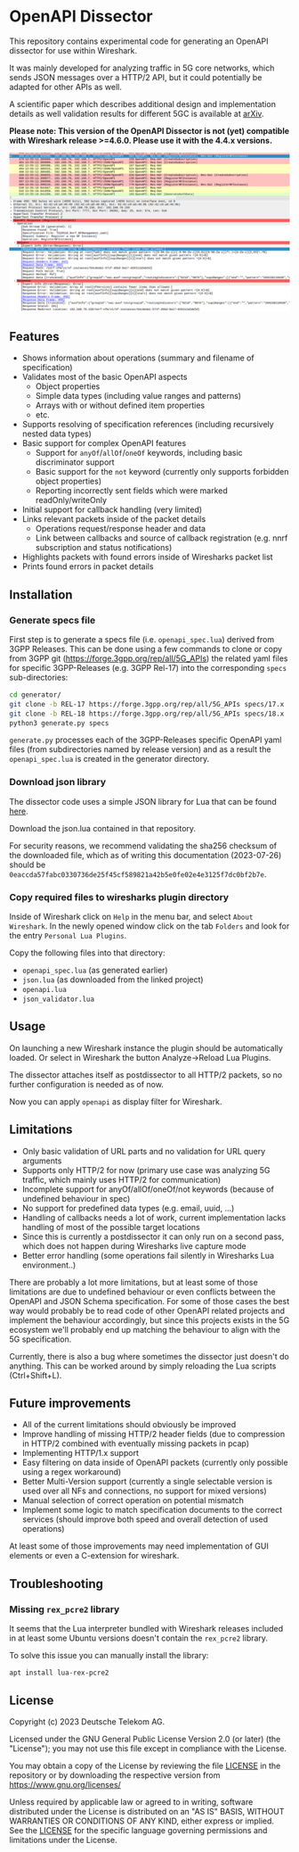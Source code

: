 # OpenAPI Dissector

This repository contains experimental code for generating an OpenAPI dissector for use within Wireshark.

It was mainly developed for analyzing traffic in 5G core networks, which sends JSON messages over a HTTP/2 API,
but it could potentially be adapted for other APIs as well.

A scientific paper which describes additional design and implementation details as well validation results for
different 5GC is available at [arXiv](https://arxiv.org/abs/2405.10635).

<b>Please note: This version of the OpenAPI Dissector is not (yet) compatible with Wireshark release >=4.6.0. Please use it with the 4.4.x versions.</b>

![](doc/screenshot.png)

## Features

- Shows information about operations (summary and filename of specification)
- Validates most of the basic OpenAPI aspects
    - Object properties
    - Simple data types (including value ranges and patterns)
    - Arrays with or without defined item properties
    - etc.
- Supports resolving of specification references (including recursively nested data types)
- Basic support for complex OpenAPI features
    - Support for `anyOf`/`allOf`/`oneOf` keywords, including basic discriminator support
    - Basic support for the `not` keyword (currently only supports forbidden object properties)
    - Reporting incorrectly sent fields which were marked readOnly/writeOnly
- Initial support for callback handling (very limited)
- Links relevant packets inside of the packet details
    - Operations request/response header and data
    - Link between callbacks and source of callback registration (e.g. nnrf subscription and status notifications)
- Highlights packets with found errors inside of Wiresharks packet list
- Prints found errors in packet details

## Installation

### Generate specs file

First step is to generate a specs file (i.e. `openapi_spec.lua`) derived from 3GPP Releases. This can be done using a few commands to clone or copy from 3GPP git (https://forge.3gpp.org/rep/all/5G_APIs) the related yaml files for specific 3GPP-Releases (e.g. 3GPP Rel-17) into the corresponding `specs` sub-directories:

```bash
cd generator/
git clone -b REL-17 https://forge.3gpp.org/rep/all/5G_APIs specs/17.x
git clone -b REL-18 https://forge.3gpp.org/rep/all/5G_APIs specs/18.x
python3 generate.py specs
```

`generate.py` processes each of the 3GPP-Releases specific OpenAPI yaml files (from subdirectories named by release version) and as a result the `openapi_spec.lua` is created in the generator directory.

### Download json library

The dissector code uses a simple JSON library for Lua that can be found [here](https://github.com/rxi/json.lua).

Download the json.lua contained in that repository.

For security reasons, we recommend validating the sha256 checksum of the downloaded file, which as of writing this
documentation (2023-07-26) should be `0eaccda57fabc0330736de25f45cf589821a42b5e0fe02e4e3125f7dc0bf2b7e`.

### Copy required files to wiresharks plugin directory

Inside of Wireshark click on `Help` in the menu bar, and select `About Wireshark`.
In the newly opened window click on the tab `Folders` and look for the entry `Personal Lua Plugins`.

Copy the following files into that directory:

- `openapi_spec.lua` (as generated earlier)
- `json.lua` (as downloaded from the linked project)
- `openapi.lua`
- `json_validator.lua`

## Usage

On launching a new Wireshark instance the plugin should be automatically loaded. Or select in Wireshark the button Analyze->Reload Lua Plugins.

The dissector attaches itself as postdissector to all HTTP/2 packets, so no further configuration is needed as of now.

Now you can apply `openapi` as display filter for Wireshark. 

## Limitations

- Only basic validation of URL parts and no validation for URL query arguments
- Supports only HTTP/2 for now (primary use case was analyzing 5G traffic, which mainly uses HTTP/2 for communication)
- Incomplete support for anyOf/allOf/oneOf/not keywords (because of undefined behaviour in spec)
- No support for predefined data types (e.g. email, uuid, ...)
- Handling of callbacks needs a lot of work, current implementation lacks handling of most of the possible target locations
- Since this is currently a postdissector it can only run on a second pass, which does not happen during Wiresharks live capture mode
- Better error handling (some operations fail silently in Wiresharks Lua environment..)

There are probably a lot more limitations, but at least some of those limitations are due to undefined behaviour
or even conflicts between the OpenAPI and JSON Schema specification. For some of those cases the best way would
probably be to read code of other OpenAPI related projects and implement the behaviour accordingly, but since this
projects exists in the 5G ecosystem we'll probably end up matching the behaviour to align with the 5G specification.

Currently, there is also a bug where sometimes the dissector just doesn't do anything.
This can be worked around by simply reloading the Lua scripts (Ctrl+Shift+L).

## Future improvements

- All of the current limitations should obviously be improved
- Improve handling of missing HTTP/2 header fields (due to compression in HTTP/2 combined with eventually missing packets in pcap)
- Implementing HTTP/1.x support
- Easy filtering on data inside of OpenAPI packets (currently only possible using a regex workaround)
- Better Multi-Version support (currently a single selectable version is used over all NFs and connections, no support for mixed versions)
- Manual selection of correct operation on potential mismatch
- Implement some logic to match specification documents to the correct services (should improve both speed and overall detection of used operations)

At least some of those improvements may need implementation of GUI elements or even a C-extension for wireshark.

## Troubleshooting

### Missing `rex_pcre2` library

It seems that the Lua interpreter bundled with Wireshark releases included in
at least some Ubuntu versions doesn't contain the `rex_pcre2` library.

To solve this issue you can manually install the library:

```
apt install lua-rex-pcre2
```

## License

Copyright (c) 2023 Deutsche Telekom AG.

Licensed under the GNU General Public License Version 2.0 (or later) (the "License"); you may not use this file except in compliance with the License.

You may obtain a copy of the License by reviewing the file [LICENSE](./LICENSE) in the repository or by downloading the respective version from
https://www.gnu.org/licenses/

Unless required by applicable law or agreed to in writing, software distributed under the License is distributed on an "AS IS" BASIS, WITHOUT WARRANTIES OR CONDITIONS OF ANY KIND, either express or implied. See the [LICENSE](./LICENSE) for the specific language governing permissions and limitations under the License.
